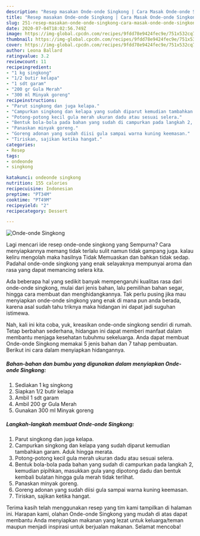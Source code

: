 ```yaml
---
description: "Resep masakan Onde-onde Singkong | Cara Masak Onde-onde Singkong Yang Mudah Dan Praktis"
title: "Resep masakan Onde-onde Singkong | Cara Masak Onde-onde Singkong Yang Mudah Dan Praktis"
slug: 251-resep-masakan-onde-onde-singkong-cara-masak-onde-onde-singkong-yang-mudah-dan-praktis
date: 2020-07-04T18:02:56.749Z
image: https://img-global.cpcdn.com/recipes/9fdd78e9424fec9e/751x532cq70/onde-onde-singkong-foto-resep-utama.jpg
thumbnail: https://img-global.cpcdn.com/recipes/9fdd78e9424fec9e/751x532cq70/onde-onde-singkong-foto-resep-utama.jpg
cover: https://img-global.cpcdn.com/recipes/9fdd78e9424fec9e/751x532cq70/onde-onde-singkong-foto-resep-utama.jpg
author: Leona Ballard
ratingvalue: 3.2
reviewcount: 11
recipeingredient:
- "1 kg singkong"
- "1/2 butir kelapa"
- "1 sdt garam"
- "200 gr Gula Merah"
- "300 ml Minyak goreng"
recipeinstructions:
- "Parut singkong dan juga kelapa."
- "Campurkan singkong dan kelapa yang sudah diparut kemudian tambahkan garam. Aduk hingga merata."
- "Potong-potong kecil gula merah ukuran dadu atau sesuai selera."
- "Bentuk bola-bola pada bahan yang sudah di campurkan pada langkah 2, kemudian pipihkan, masukkan gula yang dipotong dadu dan bentuk kembali bulatan hingga gula merah tidak terlihat."
- "Panaskan minyak goreng."
- "Goreng adonan yang sudah diisi gula sampai warna kuning keemasan."
- "Tiriskan, sajikan ketika hangat."
categories:
- Resep
tags:
- ondeonde
- singkong

katakunci: ondeonde singkong 
nutrition: 155 calories
recipecuisine: Indonesian
preptime: "PT34M"
cooktime: "PT49M"
recipeyield: "2"
recipecategory: Dessert

---
```



![Onde-onde Singkong](https://img-global.cpcdn.com/recipes/9fdd78e9424fec9e/751x532cq70/onde-onde-singkong-foto-resep-utama.jpg)

Lagi mencari ide resep onde-onde singkong yang Sempurna? Cara menyiapkannya memang tidak terlalu sulit namun tidak gampang juga. kalau keliru mengolah maka hasilnya Tidak Memuaskan dan bahkan tidak sedap. Padahal onde-onde singkong yang enak selayaknya mempunyai aroma dan rasa yang dapat memancing selera kita.

Ada beberapa hal yang sedikit banyak mempengaruhi kualitas rasa dari onde-onde singkong, mulai dari jenis bahan, lalu pemilihan bahan segar, hingga cara membuat dan menghidangkannya. Tak perlu pusing jika mau menyiapkan onde-onde singkong yang enak di mana pun anda berada, karena asal sudah tahu triknya maka hidangan ini dapat jadi suguhan istimewa.




Nah, kali ini kita coba, yuk, kreasikan onde-onde singkong sendiri di rumah. Tetap berbahan sederhana, hidangan ini dapat memberi manfaat dalam membantu menjaga kesehatan tubuhmu sekeluarga. Anda dapat membuat Onde-onde Singkong memakai 5 jenis bahan dan 7 tahap pembuatan. Berikut ini cara dalam menyiapkan hidangannya.

<!--inarticleads1-->

##### Bahan-bahan dan bumbu yang digunakan dalam menyiapkan Onde-onde Singkong:

1. Sediakan 1 kg singkong
1. Siapkan 1/2 butir kelapa
1. Ambil 1 sdt garam
1. Ambil 200 gr Gula Merah
1. Gunakan 300 ml Minyak goreng




<!--inarticleads2-->

##### Langkah-langkah membuat Onde-onde Singkong:

1. Parut singkong dan juga kelapa.
1. Campurkan singkong dan kelapa yang sudah diparut kemudian tambahkan garam. Aduk hingga merata.
1. Potong-potong kecil gula merah ukuran dadu atau sesuai selera.
1. Bentuk bola-bola pada bahan yang sudah di campurkan pada langkah 2, kemudian pipihkan, masukkan gula yang dipotong dadu dan bentuk kembali bulatan hingga gula merah tidak terlihat.
1. Panaskan minyak goreng.
1. Goreng adonan yang sudah diisi gula sampai warna kuning keemasan.
1. Tiriskan, sajikan ketika hangat.




Terima kasih telah menggunakan resep yang tim kami tampilkan di halaman ini. Harapan kami, olahan Onde-onde Singkong yang mudah di atas dapat membantu Anda menyiapkan makanan yang lezat untuk keluarga/teman maupun menjadi inspirasi untuk berjualan makanan. Selamat mencoba!
